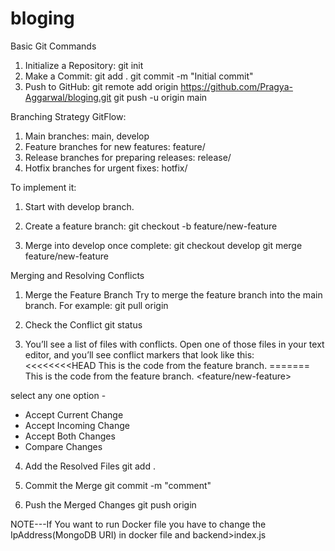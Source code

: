 # bloging

Basic Git Commands
1. Initialize a Repository: git init
2. Make a Commit: git add .
    git commit -m "Initial commit"
3. Push to GitHub: git remote add origin https://github.com/Pragya-Aggarwal/bloging.git
git push -u origin main

Branching Strategy
GitFlow:

1. Main branches: main, develop
2. Feature branches for new features: feature/<feature-name>
3. Release branches for preparing releases: release/<version>
4. Hotfix branches for urgent fixes: hotfix/<issue>

To implement it:

1. Start with develop branch.
2. Create a feature branch: git checkout -b feature/new-feature

3. Merge into develop once complete: git checkout develop
git merge feature/new-feature


Merging and Resolving Conflicts

1.  Merge the Feature Branch
Try to merge the feature branch into the main branch. For example:
git pull origin <main branch>

2.  Check the Conflict
git status

3. You’ll see a list of files with conflicts. Open one of those files in your text editor, and you’ll see conflict markers that look like this:
<<<<<<<<HEAD
This is the code from the feature branch.
=======
This is the code from the feature branch.
<feature/new-feature>

select any one option -
   - Accept Current Change  
   - Accept Incoming Change
   - Accept Both Changes  
   - Compare Changes
       
4. Add the Resolved Files
   git add .
   
6.  Commit the Merge
git commit -m "comment"

7. Push the Merged Changes
git push origin <Branch>
   

NOTE---If You want to run Docker file you have to change the IpAddress(MongoDB URI) in docker file and backend>index.js





